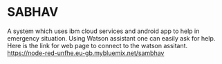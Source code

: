 # SABHAV
A system which uses ibm cloud services and android app to help in emergency situation. Using Watson assistant one can easily ask for help.
Here is the link for web page to connect to the watson assitant. https://node-red-unfhe.eu-gb.mybluemix.net/sambhav
